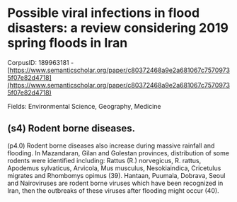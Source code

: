 # Possible viral infections in flood disasters: a review considering 2019 spring floods in Iran

CorpusID: 189963181 - [https://www.semanticscholar.org/paper/c80372468a9e2a681067c75709735f07e82d4718](https://www.semanticscholar.org/paper/c80372468a9e2a681067c75709735f07e82d4718)

Fields: Environmental Science, Geography, Medicine

## (s4) Rodent borne diseases.
(p4.0) Rodent borne diseases also increase during massive rainfall and flooding. In Mazandaran, Gilan and Golestan provinces, distribution of some rodents were identified including: Rattus (R.) norvegicus, R. rattus, Apodemus sylvaticus, Arvicola, Mus musculus, Nesokiaindica, Cricetulus migrates and Rhombomys opimus (39). Hantaan, Puumala, Dobrava, Seoul and Nairoviruses are rodent borne viruses which have been recognized in Iran, then the outbreaks of these viruses after flooding might occur (40).
